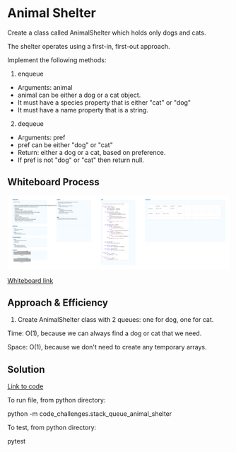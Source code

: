 # Animal Shelter

Create a class called AnimalShelter which holds only dogs and cats.

The shelter operates using a first-in, first-out approach.

Implement the following methods:
1. enqueue
- Arguments: animal
- animal can be either a dog or a cat object.
- It must have a species property that is either "cat" or "dog"
- It must have a name property that is a string.

2. dequeue
- Arguments: pref
- pref can be either "dog" or "cat"
- Return: either a dog or a cat, based on preference.
- If pref is not "dog" or "cat" then return null.


## Whiteboard Process
![Whiteboard image](whiteboard_12.png)

[Whiteboard link](https://www.figma.com/file/Jd7vCe1vErGLFJfhyIeMmU/Code-Challenge-12?node-id=0%3A1&t=WHHmQJVKgP0jI5qf-1)

## Approach & Efficiency

1. Create AnimalShelter class with 2 queues: one for dog, one for cat.

Time: O(1), because we can always find a dog or cat that we need.

Space: O(1), because we don't need to create any temporary arrays.


## Solution

[Link to code](https://github.com/mikeshen7/data-structures-and-algorithms/blob/main/python/code_challenges/stack_queue_pseudo.py)

To run file, from python directory:

python -m code_challenges.stack_queue_animal_shelter

To test, from python directory:

pytest

